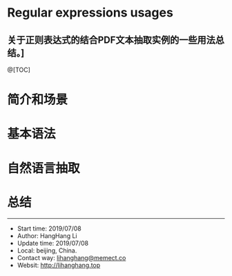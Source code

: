 # Regular expressions usages 
关于正则表达式的结合PDF文本抽取实例的一些用法总结。]
-
@[TOC]


# 简介和场景
# 基本语法
# 自然语言抽取
# 总结




---
- Start time: 2019/07/08
- Author: HangHang Li
- Update time: 2019/07/08
- Local: beijing, China.
- Contact way: lihanghang@memect.co
- Websit: http://lihanghang.top
